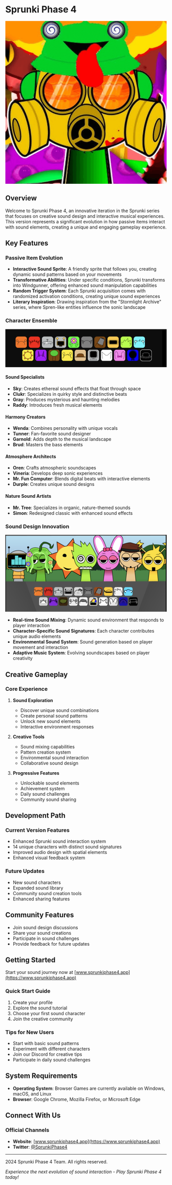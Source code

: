 # Sprunki Phase 4

![Sprunki Phase 4 Logo](assets/images/logo.png)

## Overview

Welcome to Sprunki Phase 4, an innovative iteration in the Sprunki series that focuses on creative sound design and interactive musical experiences. This version represents a significant evolution in how passive items interact with sound elements, creating a unique and engaging gameplay experience.

## Key Features

### Passive Item Evolution
- **Interactive Sound Sprite**: A friendly sprite that follows you, creating dynamic sound patterns based on your movements
- **Transformative Abilities**: Under specific conditions, Sprunki transforms into Windgunner, offering enhanced sound manipulation capabilities
- **Random Trigger System**: Each Sprunki acquisition comes with randomized activation conditions, creating unique sound experiences
- **Literary Inspiration**: Drawing inspiration from the "Stormlight Archive" series, where Spren-like entities influence the sonic landscape

### Character Ensemble
![Character Showcase](assets/images/characters.png)

#### Sound Specialists
- **Sky**: Creates ethereal sound effects that float through space
- **Clukr**: Specializes in quirky style and distinctive beats
- **Gray**: Produces mysterious and haunting melodies
- **Raddy**: Introduces fresh musical elements

#### Harmony Creators
- **Wenda**: Combines personality with unique vocals
- **Tunner**: Fan-favorite sound designer
- **Garnold**: Adds depth to the musical landscape
- **Brud**: Masters the bass elements

#### Atmosphere Architects
- **Oren**: Crafts atmospheric soundscapes
- **Vineria**: Develops deep sonic experiences
- **Mr. Fun Computer**: Blends digital beats with interactive elements
- **Durple**: Creates unique sound designs

#### Nature Sound Artists
- **Mr. Tree**: Specializes in organic, nature-themed sounds
- **Simon**: Redesigned classic with enhanced sound effects

### Sound Design Innovation
![Sound Design](assets/images/sound-design.png)

- **Real-time Sound Mixing**: Dynamic sound environment that responds to player interaction
- **Character-Specific Sound Signatures**: Each character contributes unique audio elements
- **Environmental Sound System**: Sound generation based on player movement and interaction
- **Adaptive Music System**: Evolving soundscapes based on player creativity

## Creative Gameplay

### Core Experience
1. **Sound Exploration**
   - Discover unique sound combinations
   - Create personal sound patterns
   - Unlock new sound elements
   - Interactive environment responses

2. **Creative Tools**
   - Sound mixing capabilities
   - Pattern creation system
   - Environmental sound interaction
   - Collaborative sound design

3. **Progressive Features**
   - Unlockable sound elements
   - Achievement system
   - Daily sound challenges
   - Community sound sharing

## Development Path

### Current Version Features
- Enhanced Sprunki sound interaction system
- 14 unique characters with distinct sound signatures
- Improved audio design with spatial elements
- Enhanced visual feedback system

### Future Updates
- New sound characters
- Expanded sound library
- Community sound creation tools
- Enhanced sharing features

## Community Features

- Join sound design discussions
- Share your sound creations
- Participate in sound challenges
- Provide feedback for future updates

## Getting Started

Start your sound journey now at [www.sprunkiphase4.app](https://www.sprunkiphase4.app)

### Quick Start Guide
1. Create your profile
2. Explore the sound tutorial
3. Choose your first sound character
4. Join the creative community

### Tips for New Users
- Start with basic sound patterns
- Experiment with different characters
- Join our Discord for creative tips
- Participate in daily sound challenges

## System Requirements

- **Operating System**: Browser Games are currently available on Windows, macOS, and Linux
- **Browser**: Google Chrome, Mozilla Firefox, or Microsoft Edge

## Connect With Us

### Official Channels
- **Website**: [www.sprunkiphase4.app](https://www.sprunkiphase4.app)
- **Twitter**: [@SprunkiPhase4](https://twitter.com/SprunkiPhase4)
---

 2024 Sprunki Phase 4 Team. All rights reserved.

*Experience the next evolution of sound interaction - Play Sprunki Phase 4 today!*
